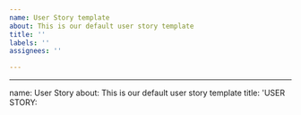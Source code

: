 ```yaml
---
name: User Story template
about: This is our default user story template
title: ''
labels: ''
assignees: ''

---
```


---
name: User Story
about: This is our default user story template
title: 'USER STORY: <TITLE>'
labels: ''
assignees: ''

---

### User Story: 
  
  In order to **receive benefit** as a **role**, I can **goal / desire**
  
  As **role** I can **capability** so that **received benefit**
  
### Acceptance Criteria:
  
- Acceptance Criteria 1:
- Acceptance Criteria 2:
- Acceptance Criteria 3:

### Tasks
 
- [ ] Task 1
- [ ] Task 2
- [ ] Task 3
